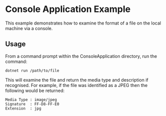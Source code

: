 Console Application Example
===========================

This example demonstrates how to examine the format of a file on the local machine via a console.

Usage
-----

From a command prompt within the ConsoleApplication directory, run the command:

```
dotnet run /path/to/file
```

This will examine the file and return the media type and description if recognised.  For example, if the file was identified as a JPEG then the following would be returned:

```
Media Type : image/jpeg
Signature  : FF-D8-FF-E0
Extension  : jpg
```